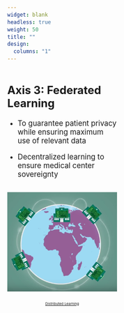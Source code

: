 ```yaml
---
widget: blank
headless: true
weight: 50
title: ""
design:
  columns: "1"
---
```



<div class="row">
<div class="column" style="width:50%">
  <big>
  <h2><strong>Axis 3: Federated Learning</strong></h2>
  <ul>
    <li><p>To guarantee patient privacy while ensuring maximum use of relevant data</p></li>
    <li><p>Decentralized learning to ensure medical center sovereignty</p></li>
  </big>
  </ul>
</div>
<div class="column" style="width:50% ">
  <p align="center"><img src="apprentissage-federe-400x400.png" > <p>
  <div style="text-align: center;">
    <a class="fa-brands fa-youtube fa-2x" href="https://www.youtube.com/watch?v=nQpqMIuHyOk" target="_blank" rel="noopener noreferrer">
      <small><small><small> Distributed Learning </small></small></small>
    </a>
  </div>
</div>
</div>

